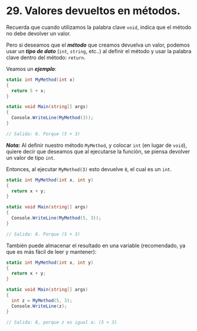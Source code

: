 # 29. Valores devueltos en métodos.

Recuerda que cuando utilizamos la palabra clave `void`, indica que el método no debe devolver un valor.

Pero si deseamos que el ***método*** que creamos devuelva un valor, podemos usar un ***tipo de dato*** (`int`, `string`, etc..) al definir el método y usar la palabra clave dentro del método: `return`.

Veamos un ***ejemplo***:

```csharp
static int MyMethod(int x) 
{
  return 5 + x;
}

static void Main(string[] args)
{
  Console.WriteLine(MyMethod(3));
}

// Salida: 8. Porque (5 + 3)
```

***Nota:*** Al definir nuestro método `MyMethod`, y colocar `int` (en lugar de `void`), quiere decir que deseamos que al ejecutarse la función, se piensa devolver un valor de tipo `int`.

Entonces, al ejecutar `MyMethod(3)` esto devuelve `8`, el cual es un `int`. 

```csharp
static int MyMethod(int x, int y) 
{
  return x + y;
}

static void Main(string[] args)
{
  Console.WriteLine(MyMethod(5, 3));
}

// Salida: 8. Porque (5 + 3)
```

También puede almacenar el resultado en una variable (recomendado, ya que es más fácil de leer y mantener):

```csharp
static int MyMethod(int x, int y) 
{
  return x + y;
}

static void Main(string[] args)
{
  int z = MyMethod(5, 3);
  Console.WriteLine(z);
}

// Salida: 8, porque z es igual a: (5 + 3)
```

